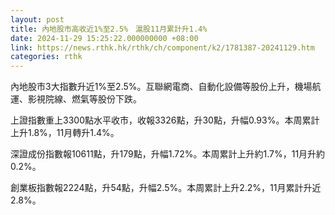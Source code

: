 ```yaml
---
layout: post
title: 內地股市高收近1%至2.5%　滬股11月累計升1.4%
date: 2024-11-29 15:25:22.000000000 +08:00
link: https://news.rthk.hk/rthk/ch/component/k2/1781387-20241129.htm
categories: rthk
---
```


內地股市3大指數升近1%至2.5%。互聯網電商、自動化設備等股份上升，機場航運、影視院線、燃氣等股份下跌。

上證指數重上3300點水平收市，收報3326點，升30點，升幅0.93%。本周累計上升1.8%，11月轉升1.4%。

深證成份指數報10611點，升179點，升幅1.72%。本周累計上升約1.7%，11月升約0.2%。

創業板指數報2224點，升54點，升幅2.5%。本周累計上升2.2%，11月累計升近2.8%。
